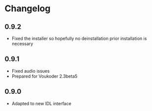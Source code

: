 # Changelog
## 0.9.2
- Fixed the installer so hopefully no deinstallation prior installation is necessary

## 0.9.1
- Fixed audio issues
- Prepared for Voukoder 2.3beta5

## 0.9.0
- Adapted to new IDL interface
